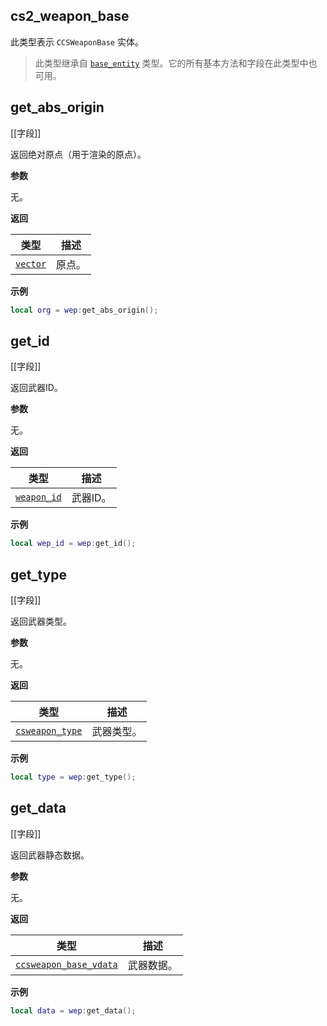 ## cs2_weapon_base

此类型表示 `CCSWeaponBase` 实体。

> 此类型继承自 [`base_entity`](/api/entities/base-entity "此类型表示一个基础游戏实体。") 类型。它的所有基本方法和字段在此类型中也可用。

## get_abs_origin

[[字段]]

返回绝对原点（用于渲染的原点）。

**参数**

无。

**返回**

| 类型 | 描述 |
| ---- | ---- |
| [`vector`](/api/common-types/vector "此类型是一个常见的3D向量 (x, y, z)。") | 原点。 |

**示例**

```lua
local org = wep:get_abs_origin();
```

## get_id

[[字段]]

返回武器ID。

**参数**

无。

**返回**

| 类型 | 描述 |
| ---- | ---- |
| [`weapon_id`](/api/entities/weapon-id "此枚举表示游戏中各种武器的唯一标识符。") | 武器ID。 |

**示例**

```lua
local wep_id = wep:get_id();
```

## get_type

[[字段]]

返回武器类型。

**参数**

无。

**返回**

| 类型 | 描述 |
| ---- | ---- |
| [`csweapon_type`](/api/entities/csweapon-type "此枚举表示游戏中的武器类型。") | 武器类型。 |

**示例**

```lua
local type = wep:get_type();
```

## get_data

[[字段]]

返回武器静态数据。

**参数**

无。

**返回**

| 类型 | 描述 |
| ---- | ---- |
| [`ccsweapon_base_vdata`](/api/entities/ccsweapon-base-vdata "此类型表示武器的静态数据。") | 武器数据。 |

**示例**

```lua
local data = wep:get_data();
```